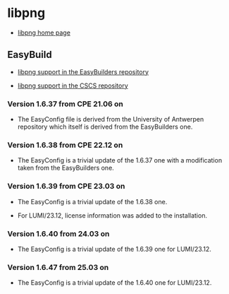 # libpng

  * [libpng home page](http://www.libpng.org/pub/png/libpng.html)

## EasyBuild

  * [libpng support in the EasyBuilders repository](https://github.com/easybuilders/easybuild-easyconfigs/tree/develop/easybuild/easyconfigs/l/libpng)

  * [libpng support in the CSCS repository](https://github.com/eth-cscs/production/tree/master/easybuild/easyconfigs/l/libpng)


### Version 1.6.37 from CPE 21.06 on

  * The EasyConfig file is derived from the University of Antwerpen repository which
    itself is derived from the EasyBuilders one.


### Version 1.6.38 from CPE 22.12 on

  * The EasyConfig is a trivial update of the 1.6.37 one with a modification taken
    from the EasyBuilders one.


### Version 1.6.39 from CPE 23.03 on

  * The EasyConfig is a trivial update of the 1.6.38 one.

  * For LUMI/23.12, license information was added to the installation.

  
### Version 1.6.40 from 24.03 on

  * The EasyConfig is a trivial update of the 1.6.39 one for LUMI/23.12.

  
### Version 1.6.47 from 25.03 on

  * The EasyConfig is a trivial update of the 1.6.40 one for LUMI/23.12.

